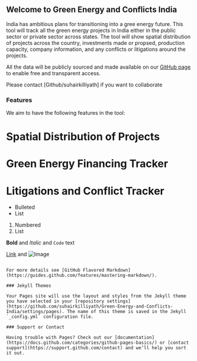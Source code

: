 ## Welcome to Green Energy and Conflicts India

India has ambitious plans for transitioning into a gree energy future. This tool will track all the green energy projects in India either in the public sector or private sector across states. The tool will show spatial distribution of projects across the country, investments made or propsed, production capacity, company information, and any conflicts or litigations around the projects. 

All the data will be publicly sourced and made available on our [GitHub page](https://github.com/suhairkilliyath/Green-Energy-and-Conflicts-India/edit/main/README.md) to enable free and transparent access.

Please contact [Github/suhairkilliyath] if you want to collaborate

### Features

We aim to have the following features in the tool:


# Spatial Distribution of Projects
# Green Energy Financing Tracker
# Litigations and Conflict Tracker 

- Bulleted
- List

1. Numbered
2. List

**Bold** and _Italic_ and `Code` text

[Link](url) and ![Image](src)
```

For more details see [GitHub Flavored Markdown](https://guides.github.com/features/mastering-markdown/).

### Jekyll Themes

Your Pages site will use the layout and styles from the Jekyll theme you have selected in your [repository settings](https://github.com/suhairkilliyath/Green-Energy-and-Conflicts-India/settings/pages). The name of this theme is saved in the Jekyll `_config.yml` configuration file.

### Support or Contact

Having trouble with Pages? Check out our [documentation](https://docs.github.com/categories/github-pages-basics/) or [contact support](https://support.github.com/contact) and we’ll help you sort it out.
